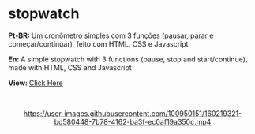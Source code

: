 # stopwatch


<p> <strong>Pt-BR: </strong> Um cronômetro simples com 3 funções (pausar, parar e começar/continuar), feito com HTML, CSS e Javascript</p>
<p> <strong>En: </strong>A simple stopwatch with 3 functions (pause, stop and start/continue), made with HTML, CSS and Javascript</p>
<p > <strong>View: </strong> <a href="https://leoaoun.github.io/Calculator-2.0/" target="_blank"> Click Here</p>
<br>
<div align="center">

https://user-images.githubusercontent.com/100950151/160219321-bd580448-7b78-4162-ba3f-ec0af19a350c.mp4
  
</div>

